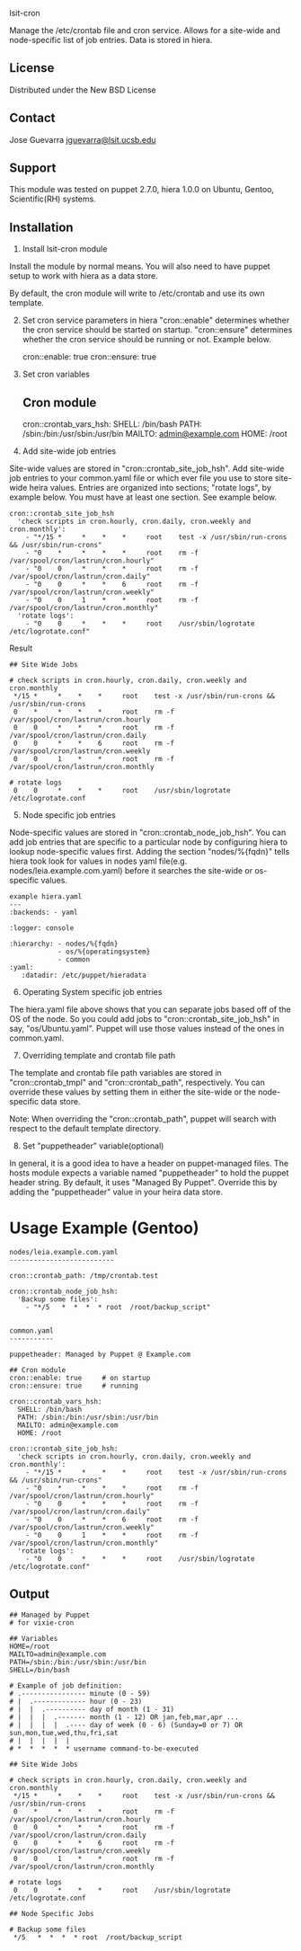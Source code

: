 lsit-cron

Manage the /etc/crontab file and cron service.  Allows for a site-wide and node-specific list
 of job entries.  Data is stored in hiera.

License
-------
Distributed under the New BSD License

Contact
-------
Jose Guevarra jguevarra@lsit.ucsb.edu

Support
-------
This module was tested on puppet 2.7.0, hiera 1.0.0 on Ubuntu, Gentoo, Scientific(RH) systems.

Installation
------------
1) Install lsit-cron module
 
  Install the module by normal means.  You will also need to have puppet
  setup to work with hiera as a data store. 

  By default, the cron module will write to /etc/crontab and use its own
  template.

2) Set cron service parameters in hiera
  "cron::enable" determines whether the cron service should be started on 
  startup.  "cron::ensure" determines whether the cron service should be 
  running or not.  Example below.

    cron::enable: true
    cron::ensure: true

3) Set cron variables

    ## Cron module
    cron::crontab_vars_hsh:
      SHELL: /bin/bash
      PATH: /sbin:/bin:/usr/sbin:/usr/bin
      MAILTO: admin@example.com
      HOME: /root


4) Add site-wide job entries

  Site-wide values are stored in "cron::crontab_site_job_hsh".  Add site-wide job
  entries to your common.yaml file or which ever file you use to store
  site-wide heira values.  Entries are organized into sections; 
  "rotate logs", by example below.  You must have at least one section.
  See example below.

    cron::crontab_site_job_hsh
      'check scripts in cron.hourly, cron.daily, cron.weekly and cron.monthly': 
        - "*/15 *     *    *    *     root    test -x /usr/sbin/run-crons && /usr/sbin/run-crons"
        - "0    *     *    *    *     root    rm -f /var/spool/cron/lastrun/cron.hourly"
        - "0    0     *    *    *     root    rm -f /var/spool/cron/lastrun/cron.daily"
        - "0    0     *    *    6     root    rm -f /var/spool/cron/lastrun/cron.weekly"
        - "0    0     1    *    *     root    rm -f /var/spool/cron/lastrun/cron.monthly"
      'rotate logs': 
        - "0    0     *    *    *     root    /usr/sbin/logrotate /etc/logrotate.conf"

Result

    ## Site Wide Jobs
    
    # check scripts in cron.hourly, cron.daily, cron.weekly and cron.monthly
     */15 *     *    *    *     root    test -x /usr/sbin/run-crons && /usr/sbin/run-crons
     0    *     *    *    *     root    rm -f /var/spool/cron/lastrun/cron.hourly
     0    0     *    *    *     root    rm -f /var/spool/cron/lastrun/cron.daily
     0    0     *    *    6     root    rm -f /var/spool/cron/lastrun/cron.weekly
     0    0     1    *    *     root    rm -f /var/spool/cron/lastrun/cron.monthly
    
    # rotate logs
     0    0     *    *    *     root    /usr/sbin/logrotate /etc/logrotate.conf


5) Node specific job entries

  Node-specific values are stored in "cron::crontab_node_job_hsh".  You can
  add job entries that are specific to a particular node by configuring hiera
  to lookup node-specific values first. Adding the section "nodes/%{fqdn}" tells
  hiera took look for values in nodes yaml file(e.g. nodes/leia.example.com.yaml)
  before it searches the site-wide or os-specific values.

    example hiera.yaml
    ---
    :backends: - yaml
    
    :logger: console
    
    :hierarchy: - nodes/%{fqdn}
                - os/%{operatingsystem}
                - common
    :yaml:
       :datadir: /etc/puppet/hieradata

6) Operating System specific job entries

  The hiera.yaml file above shows that you can separate jobs based off of the
  OS of the node.  So you could add jobs to "cron::crontab_site_job_hsh" in say,
  "os/Ubuntu.yaml".  Puppet will use those values instead of the ones in common.yaml.

7)  Overriding template and crontab file path

  The template and crontab file path variables are stored in "cron::crontab_tmpl" 
  and "cron::crontab_path", respectively.  You can override these values by setting
  them in either the site-wide or the node-specific data store.
  
  Note: When overriding the "cron::crontab_path", puppet will search with
  respect to the default template directory.

8) Set "puppetheader" variable(optional)

  In general, it is a good idea to have a header on puppet-managed files.  The
  hosts module expects a variable named "puppetheader" to hold the puppet header
  string. By default, it uses "Managed By Puppet".  Override this by adding the
  "puppetheader" value in your heira data store.

# Usage Example (Gentoo)
    
    nodes/leia.example.com.yaml
    --------------------------
    
    cron::crontab_path: /tmp/crontab.test
    
    cron::crontab_node_job_hsh:
      'Backup some files':
        - "*/5   *  *  *  * root  /root/backup_script"

    
    common.yaml
    -----------
    
    puppetheader: Managed by Puppet @ Example.com
    
    ## Cron module
    cron::enable: true     # on startup
    cron::ensure: true     # running
    
    cron::crontab_vars_hsh:
      SHELL: /bin/bash
      PATH: /sbin:/bin:/usr/sbin:/usr/bin
      MAILTO: admin@example.com
      HOME: /root
    
    cron::crontab_site_job_hsh:
      'check scripts in cron.hourly, cron.daily, cron.weekly and cron.monthly': 
        - "*/15 *     *    *    *     root    test -x /usr/sbin/run-crons && /usr/sbin/run-crons"
        - "0    *     *    *    *     root    rm -f /var/spool/cron/lastrun/cron.hourly"
        - "0    0     *    *    *     root    rm -f /var/spool/cron/lastrun/cron.daily"
        - "0    0     *    *    6     root    rm -f /var/spool/cron/lastrun/cron.weekly"
        - "0    0     1    *    *     root    rm -f /var/spool/cron/lastrun/cron.monthly"
      'rotate logs': 
        - "0    0     *    *    *     root    /usr/sbin/logrotate /etc/logrotate.conf"

## Output

    
    ## Managed by Puppet
    # for vixie-cron
    
    ## Variables
    HOME=/root 
    MAILTO=admin@example.com 
    PATH=/sbin:/bin:/usr/sbin:/usr/bin 
    SHELL=/bin/bash 
    
    # Example of job definition:
    # .---------------- minute (0 - 59)
    # |  .------------- hour (0 - 23)
    # |  |  .---------- day of month (1 - 31)
    # |  |  |  .------- month (1 - 12) OR jan,feb,mar,apr ...
    # |  |  |  |  .---- day of week (0 - 6) (Sunday=0 or 7) OR sun,mon,tue,wed,thu,fri,sat
    # |  |  |  |  |
    # *  *  *  *  * username command-to-be-executed
    
    ## Site Wide Jobs
    
    # check scripts in cron.hourly, cron.daily, cron.weekly and cron.monthly
     */15 *     *    *    *     root    test -x /usr/sbin/run-crons && /usr/sbin/run-crons
     0    *     *    *    *     root    rm -f /var/spool/cron/lastrun/cron.hourly
     0    0     *    *    *     root    rm -f /var/spool/cron/lastrun/cron.daily
     0    0     *    *    6     root    rm -f /var/spool/cron/lastrun/cron.weekly
     0    0     1    *    *     root    rm -f /var/spool/cron/lastrun/cron.monthly
    
    # rotate logs
     0    0     *    *    *     root    /usr/sbin/logrotate /etc/logrotate.conf
    
    ## Node Specific Jobs
    
    # Backup some files
     */5   *  *  *  * root  /root/backup_script


